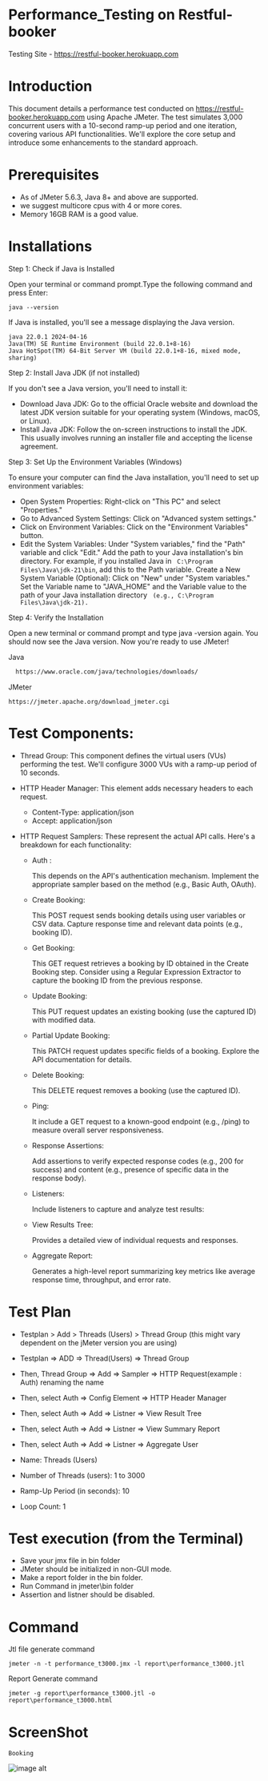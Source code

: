 # Performance_Testing on Restful-booker

Testing Site - https://restful-booker.herokuapp.com

# Introduction
This document details a performance test conducted on https://restful-booker.herokuapp.com using Apache JMeter. 
The test simulates 3,000 concurrent users with a 10-second ramp-up period and one iteration, covering various API functionalities.
We'll explore the core setup and introduce some enhancements to the standard approach.

# Prerequisites

- As of JMeter 5.6.3, Java 8+ and above are supported.
- we suggest multicore cpus with 4 or more cores.
- Memory 16GB RAM is a good value.


# Installations

Step 1: Check if Java is Installed

Open your terminal or command prompt.Type the following command and press Enter:
```
java --version
```
If Java is installed, you'll see a message displaying the Java version.
```
java 22.0.1 2024-04-16
Java(TM) SE Runtime Environment (build 22.0.1+8-16)
Java HotSpot(TM) 64-Bit Server VM (build 22.0.1+8-16, mixed mode, sharing)
```
Step 2: Install Java JDK (if not installed)

If you don't see a Java version, you'll need to install it:

* Download Java JDK:
Go to the official Oracle website and download the latest JDK version suitable for your operating system (Windows, macOS, or Linux).
* Install Java JDK:
Follow the on-screen instructions to install the JDK. This usually involves running an installer file and accepting the license agreement.

Step 3: Set Up the Environment Variables (Windows)

To ensure your computer can find the Java installation, you'll need to set up environment variables:

* Open System Properties:
 Right-click on "This PC" and select "Properties."
* Go to Advanced System Settings:
Click on "Advanced system settings."
* Click on Environment Variables:
Click on the "Environment Variables" button.
* Edit the System Variables:
Under "System variables," find the "Path" variable and click "Edit."
Add the path to your Java installation's bin directory. For example, if you installed Java in ``` C:\Program Files\Java\jdk-21\bin```, add this to the Path variable.
Create a New System Variable (Optional):
Click on "New" under "System variables."
Set the Variable name to "JAVA_HOME" and the Variable value to the path of your Java installation directory ``` (e.g., C:\Program Files\Java\jdk-21).```

Step 4: Verify the Installation

Open a new terminal or command prompt and type java -version again. You should now see the Java version.
Now you're ready to use JMeter!
  
Java
```bash
  https://www.oracle.com/java/technologies/downloads/
```
JMeter  
```
https://jmeter.apache.org/download_jmeter.cgi
```


# Test Components:
* Thread Group: This component defines the virtual users (VUs) performing the test. We'll configure 3000 VUs with a ramp-up period of 10 seconds.

* HTTP Header Manager: This element adds necessary headers to each request.
     * Content-Type: application/json
     * Accept: application/json 

* HTTP Request Samplers: These represent the actual API calls. Here's a breakdown for each functionality:

  - Auth :
  
      This depends on the API's authentication mechanism. Implement the appropriate sampler based on the method (e.g., Basic Auth, OAuth).
  - Create Booking:
  
       This POST request sends booking details using user variables or CSV data. Capture response time and relevant data points (e.g., booking ID).
  - Get Booking:
  
       This GET request retrieves a booking by ID obtained in the Create Booking step. Consider using a Regular Expression Extractor to capture the booking ID from the previous response.
  - Update Booking:
  
       This PUT request updates an existing booking (use the captured ID) with modified data.
  -  Partial Update Booking:
  
       This PATCH request updates specific fields of a booking. Explore the API documentation for details.
  - Delete Booking:
  
       This DELETE request removes a booking (use the captured ID).
  - Ping:
  
       It include a GET request to a known-good endpoint (e.g., /ping) to measure overall server responsiveness.
  - Response Assertions:

       Add assertions to verify expected response codes (e.g., 200 for success) and content (e.g., presence of specific data in the response body).
  - Listeners:
  
       Include listeners to capture and analyze test results:
  - View Results Tree:
  
       Provides a detailed view of individual requests and responses.
  - Aggregate Report:
  
       Generates a high-level report summarizing key metrics like average response time, throughput, and error rate.



# Test Plan
- Testplan > Add > Threads (Users) > Thread Group (this might vary dependent on the jMeter version you are using)
- Testplan => ADD => Thread(Users) => Thread Group
- Then, Thread Group => Add => Sampler => HTTP Request(example : Auth) renaming the name
- Then, select Auth => Config Element => HTTP Header Manager
- Then, select Auth => Add => Listner => View Result Tree
- Then, select Auth => Add => Listner => View Summary Report
- Then, select Auth => Add => Listner => Aggregate User

- Name: Threads (Users)

- Number of Threads (users): 1 to 3000

- Ramp-Up Period (in seconds): 10

- Loop Count: 1

# Test execution (from the Terminal)

- Save your jmx file in bin folder
- JMeter should be initialized in non-GUI mode.
- Make a report folder in the bin folder.
- Run Command in jmeter\bin folder
- Assertion and listner should be disabled.

# Command

Jtl file generate command

```
jmeter -n -t performance_t3000.jmx -l report\performance_t3000.jtl

```

Report Generate command

```
jmeter -g report\performance_t3000.jtl -o report\performance_t3000.html

```

# ScreenShot
```
Booking
```
![image alt](https://github.com/ahsanhabib082/Performance-Testing/blob/b5d2676ef7de02ad1cfbc358c54c1c6824ae2ec9/Screenshot/05.png)
